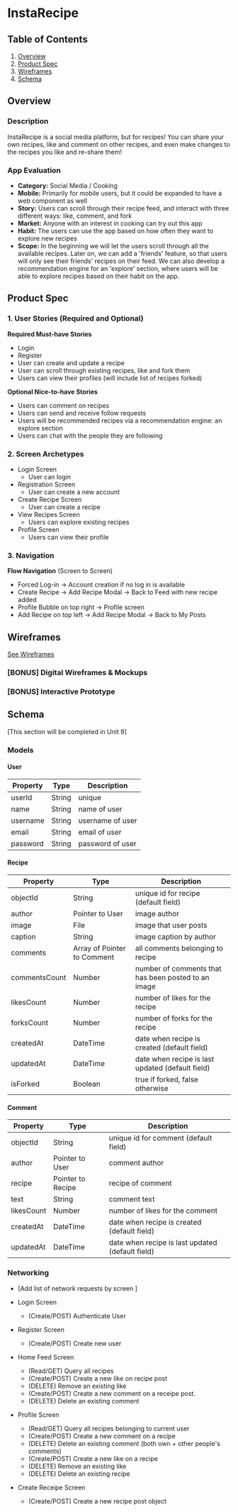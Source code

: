 # InstaRecipe

## Table of Contents
1. [Overview](#Overview)
1. [Product Spec](#Product-Spec)
3. [Wireframes](#Wireframes)
4. [Schema](#Schema)

## Overview
### Description
InstaRecipe is a social media platform, but for recipes! You can share your own recipes, like and comment on other recipes, and even make changes to the recipes you like and re-share them!

### App Evaluation
- **Category:** Social Media / Cooking
- **Mobile:** Primarily for mobile users, but it could be expanded to have a web component as well
- **Story:** Users can scroll through their recipe feed, and interact with three different ways: like, comment, and fork
- **Market:** Anyone with an interest in cooking can try out this app
- **Habit:** The users can use the app based on how often they want to explore new recipes
- **Scope:** In the beginning we will let the users scroll through all the available recipes. Later on, we can add a 'friends' feature, so that users will only see their friends' recipes on their feed. We can also develop a recommendation engine for an 'explore' section, where users will be able to explore recipes based on their habit on the app.

## Product Spec

### 1. User Stories (Required and Optional)

<!-- **Required Must-have Stories**

* Login
* Register
* User can create a class (they are the instructor).
* User can create posts (ask questions)
* User can answer to posts (with distinguishment between instructor and student answer) -->

**Required Must-have Stories**

* Login
* Register
* User can create and update a recipe 
* User can scroll through existing recipes, like and fork them
* Users can view their profiles (will include list of recipes forked)

<!-- **Optional Nice-to-have Stories**
* User can create a group (of students).
* Users can upvote posts
* Users can view their profiles (Will include classes enrolled, graduation date)
* Users can type in markdown
* If instructors upvote a student's answer, it highlights it (endorses it) -->
**Optional Nice-to-have Stories**
* Users can comment on recipes
* Users can send and receive follow requests
* Users will be recommended recipes via a recommendation engine: an explore section
* Users can chat with the people they are following


### 2. Screen Archetypes

* Login Screen
   * User can login
* Registration Screen
   * User can create a new account
* Create Recipe Screen
   * User can create a recipe
* View Recipes Screen
   * Users can explore existing recipes
* Profile Screen
    * Users can view their profile    
 

### 3. Navigation

<!-- **Tab Navigation** (Tab to Screen)

* Home Feed (View Recipes)
* Create Recipe (Add Button)
* Profile

Optional:
* Settings -> Dark Mode
* Stories -->

**Flow Navigation** (Screen to Screen)
* Forced Log-in -> Account creation if no log in is available
* Create Recipe -> Add Recipe Modal -> Back to Feed with new recipe added
* Profile Bubble on top right -> Profile screen
* Add Recipe on top left -> Add Recipe Modal -> Back to My Posts


## Wireframes
[See Wireframes](https://www.figma.com/file/sPEv2V5j5IoboVXFe3lhNC/Curios-IOS?node-id=0%3A1)

### [BONUS] Digital Wireframes & Mockups

### [BONUS] Interactive Prototype

## Schema 
[This section will be completed in Unit 9]
### Models

#### User
| Property | Type | Description |
| -------- | ---- | ----------- |
| userId   | String | unique    |
| name     | String | name of user |
| username | String | username of user |
| email | String | email of user |
| password | String | password of user |

#### Recipe

   | Property      | Type     | Description |
   | ------------- | -------- | ------------|
   | objectId      | String   | unique id for recipe (default field) |
   | author        | Pointer to User| image author |
   | image         | File     | image that user posts |
   | caption       | String   | image caption by author |
   | comments      | Array of Pointer to Comment | all comments belonging to recipe |
   | commentsCount | Number   | number of comments that has been posted to an image |
   | likesCount    | Number   | number of likes for the recipe |
   | forksCount    | Number   | number of forks for the recipe |
   | createdAt     | DateTime | date when recipe is created (default field) |
   | updatedAt     | DateTime | date when recipe is last updated (default field) |
   | isForked | Boolean | true if forked, false otherwise

#### Comment
   | Property      | Type     | Description |
   | ------------- | -------- | ------------|
   | objectId      | String   | unique id for comment (default field) |
   | author        | Pointer to User| comment author |
   | recipe        | Pointer to Recipe | recipe of comment |
   | text | String | comment text |
   | likesCount | Number | number of likes for the comment |
   | createdAt     | DateTime | date when recipe is created (default field) |
   | updatedAt     | DateTime | date when recipe is last updated (default field) |
   

### Networking
- [Add list of network requests by screen ]
- Login Screen
    - (Create/POST) Authenticate User
- Register Screen
    - (Create/POST) Create new user
- Home Feed Screen
    - (Read/GET) Query all recipes
    - (Create/POST) Create a new like on recipe post
    - (DELETE) Remove an existing like
    - (Create/POST) Create a new comment on a receipe post.
    - (DELETE) Delete an existing comment
- Profile Screen
    - (Read/GET) Query all recipes belonging to current user
    - (Create/POST) Create a new comment on a recipe
    - (DELETE) Delete an existing comment (both own + other people's comments)
    - (Create/POST) Create a new like on a recipe
    - (DELETE) Remove an existing like
    - (DELETE) Delete an existing recipe

- Create Receipe Screen
    - (Create/POST) Create a new recipe post object
